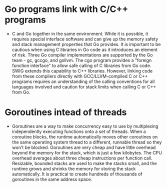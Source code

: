 # Go programs link with C/C++ programs

- C and Go together in the same environment. While it is possible,
it requires special interface software and can give up the memory safety and stack management properties that Go provides. 
It is important to be cautious when using C libraries in Go code as it introduces an element of risk.
Three Go compiler implementations are supported by the Go team - gc, gccgo, and gollvm. 
The cgo program provides a "foreign function interface" to allow safe calling of C libraries from Go code.
SWIG extends this capability to C++ libraries. However, linking code from these compilers directly with GCC/LLVM-compiled
C or C++ programs requires an understanding of the calling conventions for all languages involved and caution for stack limits when calling C or C++ from Go.

# Goroutines intead of threads

- Goroutines are a way to make concurrency easy to use by multiplexing independently executing functions onto a set of threads.
  When a coroutine blocks, the runtime automatically moves other coroutines on the same operating system thread to a different,
  runnable thread so they won't be blocked. Goroutines are very cheap and have little overhead beyond the memory for the stack,
  which is just a few kilobytes. The CPU overhead averages about three cheap instructions per function call. Resizable,
  bounded stacks are used to make the stacks small, and the runtime grows and shrinks the memory for storing the stack automatically.
  It is practical to create hundreds of thousands of goroutines in the same address space.
